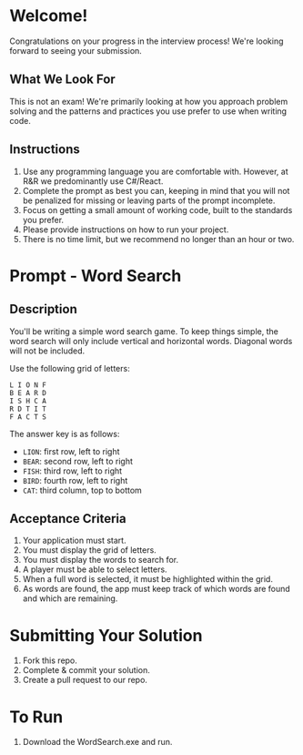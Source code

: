 # Welcome!

Congratulations on your progress in the interview process! We're looking forward to seeing your submission.

## What We Look For

This is not an exam! We're primarily looking at how you approach problem solving and the patterns and practices you use prefer to use when writing code.

## Instructions

1. Use any programming language you are comfortable with. However, at R&R we predominantly use C#/React.
2. Complete the prompt as best you can, keeping in mind that you will not be penalized for missing or leaving parts of the prompt incomplete.
3. Focus on getting a small amount of working code, built to the standards you prefer.
4. Please provide instructions on how to run your project.
5. There is no time limit, but we recommend no longer than an hour or two.

# Prompt - Word Search

## Description

You'll be writing a simple word search game. To keep things simple, the word search will only include vertical and horizontal words. Diagonal words will not be included.

Use the following grid of letters:

```
L I O N F
B E A R D
I S H C A
R D T I T
F A C T S
```

The answer key is as follows:

- `LION`: first row, left to right
- `BEAR`: second row, left to right
- `FISH`: third row, left to right
- `BIRD`: fourth row, left to right
- `CAT`: third column, top to bottom

## Acceptance Criteria

1. Your application must start.
2. You must display the grid of letters.
3. You must display the words to search for.
4. A player must be able to select letters.
5. When a full word is selected, it must be highlighted within the grid.
6. As words are found, the app must keep track of which words are found and which are remaining.

# Submitting Your Solution

1. Fork this repo.
2. Complete & commit your solution.
3. Create a pull request to our repo.

# To Run

1. Download the WordSearch.exe and run.